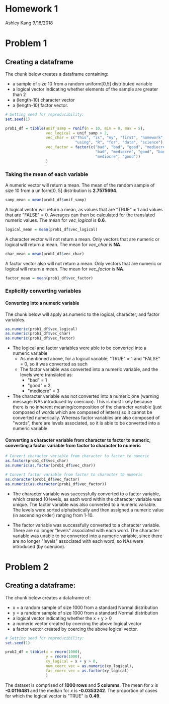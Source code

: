 Homework 1
================
Ashley Kang
9/18/2018

Problem 1
=========

Creating a dataframe
--------------------

The chunk below creates a dataframe containing:

-   a sample of size 10 from a random uniform\[0,5\] distributed variable
-   a logical vector indicating whether elements of the sample are greater than 2
-   a (length-10) character vector
-   a (length-10) factor vector.

``` r
# Setting seed for reproducibility:
set.seed(1)

prob1_df = tibble(unif_samp = runif(n = 10, min = 0, max = 5), 
                  vec_logical = unif_samp > 2, 
                  vec_char = c("This", "is", "my", "first", "homework", 
                               "using", "R", "for", "data", "science"), 
                  vec_factor = factor(c("bad", "bad", "good", "mediocre", 
                                        "bad", "mediocre", "good", "bad", 
                                        "mediocre", "good"))
                  )
```

### Taking the mean of each variable

A numeric vector will return a mean. The mean of the random sample of size 10 from a uniform\[0, 5\] distribution is **2.7575694**.

``` r
samp_mean = mean(prob1_df$unif_samp)
```

A logical vector will return a mean, as values that are "TRUE" = 1 and values that are "FALSE" = 0. Averages can then be calculated for the translated numeric values. The mean for *vec\_logical* is **0.6**.

``` r
logical_mean = mean(prob1_df$vec_logical)
```

A character vector will not return a mean. Only vectors that are numeric or logical will return a mean. The mean for *vec\_char* is **NA**.

``` r
char_mean = mean(prob1_df$vec_char)
```

A factor vector also will not return a mean. Only vectors that are numeric or logical will return a mean. The mean for *vec\_factor* is **NA**.

``` r
factor_mean = mean(prob1_df$vec_factor)
```

### Explicitly converting variables

#### Converting into a numeric variable

The chunk below will apply as.numeric to the logical, character, and factor variables.

``` r
as.numeric(prob1_df$vec_logical)
as.numeric(prob1_df$vec_char)
as.numeric(prob1_df$vec_factor)
```

-   The logical and factor variables were able to be converted into a numeric variable
    -   As mentioned above, for a logical variable, "TRUE" = 1 and "FALSE" = 0, so it was converted as such
    -   The factor variable was converted into a numeric variable, and the levels were translated as:
        -   "bad" = 1
        -   "good" = 2
        -   "mediocre" = 3
-   The character variable was not converted into a numeric one (warning message: NAs introduced by coercion). This is most likely because there is no inherent meaning/composition of the character variable (just composed of words which are composed of letters) so it cannot be converted numerically. Whereas factor variables are also composed of "words", there are levels associated, so it is able to be converted into a numeric variable.

#### Converting a character variable from character to factor to numeric; converting a factor variable from factor to character to numeric

``` r
# Convert character variable from character to factor to numeric
as.factor(prob1_df$vec_char)
as.numeric(as.factor(prob1_df$vec_char))

# Convert factor variable from factor to character to numeric
as.character(prob1_df$vec_factor)
as.numeric(as.character(prob1_df$vec_factor))
```

-   The character variable was successfully converted to a factor variable, which created 10 levels, as each word within the character variable was unique. The factor variable was also converted to a numeric variable. The levels were sorted alphabetically and then assigned a numeric value (in ascending order) ranging from 1-10.

-   The factor variable was successfully converted to a character variable. There are no longer "levels" associated with each word. The character variable was unable to be converted into a numeric variable, since there are no longer "levels" associated with each word, so NAs were introduced (by coercion).

Problem 2
=========

Creating a dataframe:
---------------------

The chunk below creates a dataframe of:

-   x = a random sample of size 1000 from a standard Normal distribution
-   y = a random sample of size 1000 from a standard Normal distribution
-   a logical vector indicating whether the x + y &gt; 0
-   a numeric vector created by coercing the above logical vector
-   a factor vector created by coercing the above logical vector.

``` r
# Setting seed for reproducibility:
set.seed(1)

prob2_df = tibble(x = rnorm(1000), 
                  y = rnorm(1000), 
                  xy_logical = x + y > 0, 
                  num_coerc_vec = as.numeric(xy_logical), 
                  fac_coerc_vec = as.factor(xy_logical)
                  )
```

The dataset is comprised of **1000 rows** and **5 columns**. The mean for *x* is **-0.0116481** and the median for *x* is **-0.0353242**. The proportion of cases for which the logical vector is "TRUE" is **0.49**.
